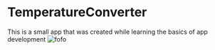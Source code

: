 # TemperatureConverter
This is a small app that was created while learning the basics of app development
![fofo](https://user-images.githubusercontent.com/90206104/173120023-288a0fe4-b1f4-45f1-ae3b-57759dd18118.png)
